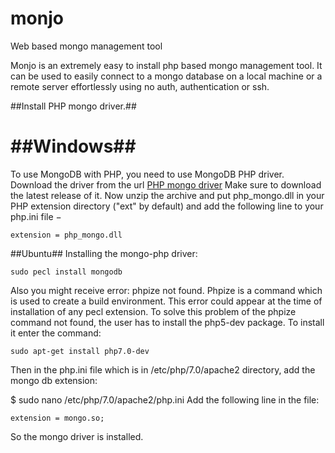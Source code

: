 # monjo
Web based mongo management tool

Monjo is an extremely easy to install php based mongo management tool. It can be used to easily connect to a mongo database on a local machine or a remote server effortlessly using no auth, authentication or ssh.

##Install PHP mongo driver.##

##Windows##
=============
To use MongoDB with PHP, you need to use MongoDB PHP driver. Download the driver from the url <a href="https://s3.amazonaws.com/drivers.mongodb.org/php/index.html">PHP mongo driver</a> Make sure to download the latest release of it. Now unzip the archive and put php_mongo.dll in your PHP extension directory ("ext" by default) and add the following line to your php.ini file −

```
extension = php_mongo.dll
```

##Ubuntu##
Installing the mongo-php driver:
```
sudo pecl install mongodb
```
Also you might receive error: phpize not found. Phpize is a command which is used to create a build environment. This error could appear at the time of installation of any pecl extension. To solve this problem of the phpize command not found, the user has to install the php5-dev package. To install it enter the command:
```
sudo apt-get install php7.0-dev
```

Then in the php.ini file which is in /etc/php/7.0/apache2 directory, add the mongo db extension:

$ sudo nano /etc/php/7.0/apache2/php.ini 
Add the following line in the file:

```
extension = mongo.so;
```

So the mongo driver is installed.

